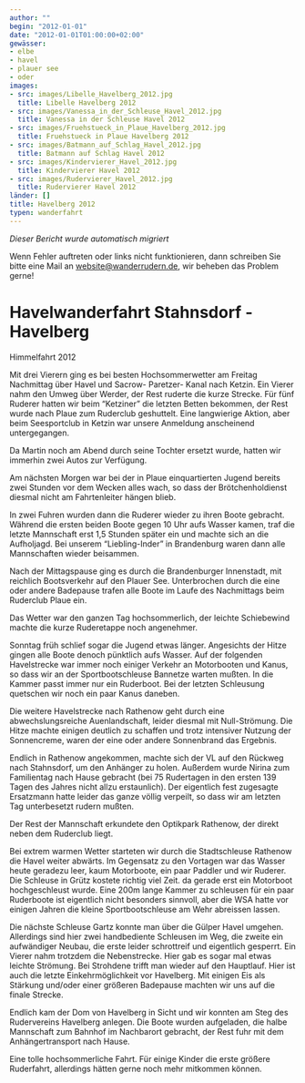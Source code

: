```yaml
---
author: ""
begin: "2012-01-01"
date: "2012-01-01T01:00:00+02:00"
gewässer:
- elbe
- havel
- plauer see
- oder
images:
- src: images/Libelle_Havelberg_2012.jpg
  title: Libelle Havelberg 2012
- src: images/Vanessa_in_der_Schleuse_Havel_2012.jpg
  title: Vanessa in der Schleuse Havel 2012
- src: images/Fruehstueck_in_Plaue_Havelberg_2012.jpg
  title: Fruehstueck in Plaue Havelberg 2012
- src: images/Batmann_auf_Schlag_Havel_2012.jpg
  title: Batmann auf Schlag Havel 2012
- src: images/Kindervierer_Havel_2012.jpg
  title: Kindervierer Havel 2012
- src: images/Rudervierer_Havel_2012.jpg
  title: Rudervierer Havel 2012
länder: []
title: Havelberg 2012
typen: wanderfahrt
---
```



*Dieser Bericht wurde automatisch migriert*

Wenn Fehler auftreten oder links nicht funktionieren, dann schreiben Sie bitte eine Mail an website@wanderrudern.de, wir beheben das Problem gerne!



# Havelwanderfahrt Stahnsdorf - Havelberg


Himmelfahrt 2012

Mit drei Vierern ging es bei besten Hochsommerwetter am Freitag Nachmittag über Havel und Sacrow- Paretzer- Kanal nach Ketzin. Ein Vierer nahm den Umweg über Werder, der Rest ruderte die kurze Strecke. Für fünf Ruderer hatten wir beim “Ketziner” die letzten Betten bekommen, der Rest wurde nach Plaue zum Ruderclub geshuttelt. Eine langwierige Aktion, aber beim Seesportclub in Ketzin war unsere Anmeldung anscheinend untergegangen.

Da Martin noch am Abend durch seine Tochter ersetzt wurde, hatten wir immerhin zwei Autos zur Verfügung.

Am nächsten Morgen war bei der in Plaue einquartierten Jugend bereits zwei Stunden vor dem Wecken alles wach, so dass der Brötchenholdienst diesmal nicht am Fahrtenleiter hängen blieb.

In zwei Fuhren wurden dann die Ruderer wieder zu ihren Boote gebracht. Während die ersten beiden Boote gegen 10 Uhr aufs Wasser kamen, traf die letzte Mannschaft erst 1,5 Stunden später ein und machte sich an die Aufholjagd. Bei unserem “Liebling-Inder” in Brandenburg waren dann alle Mannschaften wieder beisammen.

Nach der Mittagspause ging es durch die Brandenburger Innenstadt, mit reichlich Bootsverkehr auf den Plauer See. Unterbrochen durch die eine oder andere Badepause trafen alle Boote im Laufe des Nachmittags beim Ruderclub Plaue ein.

Das Wetter war den ganzen Tag hochsommerlich, der leichte Schiebewind machte die kurze Ruderetappe noch angenehmer.

Sonntag früh schlief sogar die Jugend etwas länger. Angesichts der Hitze gingen alle Boote denoch pünktlich aufs Wasser. Auf der folgenden Havelstrecke war immer noch einiger Verkehr an Motorbooten und Kanus, so dass wir an der Sportbootschleuse Bannetze warten mußten. In die Kammer passt immer nur ein Ruderboot. Bei der letzten Schleusung quetschen wir noch ein paar Kanus daneben.

Die weitere Havelstrecke nach Rathenow geht durch eine abwechslungsreiche Auenlandschaft, leider diesmal mit Null-Strömung. Die Hitze machte einigen deutlich zu schaffen und trotz intensiver Nutzung der Sonnencreme, waren der eine oder andere Sonnenbrand das Ergebnis.

Endlich in Rathenow angekommen, machte sich der VL auf den Rückweg nach Stahnsdorf, um den Anhänger zu holen. Außerdem wurde Nirina zum Familientag nach Hause gebracht (bei 75 Rudertagen in den ersten 139 Tagen des Jahres nicht allzu erstaunlich). Der eigentlich fest zugesagte Ersatzmann hatte leider das ganze völlig verpeilt, so dass wir am letzten Tag unterbesetzt rudern mußten.

Der Rest der Mannschaft erkundete den Optikpark Rathenow, der direkt neben dem Ruderclub liegt.

Bei extrem warmen Wetter starteten wir durch die Stadtschleuse Rathenow die Havel weiter abwärts. Im Gegensatz zu den Vortagen war das Wasser heute geradezu leer, kaum Motorboote, ein paar Paddler und wir Ruderer. Die Schleuse in Grütz kostete richtig viel Zeit. da gerade erst ein Motorboot hochgeschleust wurde. Eine 200m lange Kammer zu schleusen für ein paar Ruderboote ist eigentlich nicht besonders sinnvoll, aber die WSA hatte vor einigen Jahren die kleine Sportbootschleuse am Wehr abreissen lassen.

Die nächste Schleuse Gartz konnte man über die Gülper Havel umgehen. Allerdings sind hier zwei handbediente Schleusen im Weg, die zweite ein aufwändiger Neubau, die erste leider schrottreif und eigentlich gesperrt. Ein Vierer nahm trotzdem die Nebenstrecke. Hier gab es sogar mal etwas leichte Strömung. Bei Strohdene trifft man wieder auf den Hauptlauf. Hier ist auch die letzte Einkehrmöglichkeit vor Havelberg. Mit einigen Eis als Stärkung und/oder einer größeren Badepause machten wir uns auf die finale Strecke.

Endlich kam der Dom von Havelberg in Sicht und wir konnten am Steg des Rudervereins Havelberg anlegen. Die Boote wurden aufgeladen, die halbe Mannschaft zum Bahnhof im Nachbarort gebracht, der Rest fuhr mit dem Anhängertransport nach Hause.

Eine tolle hochsommerliche Fahrt. Für einige Kinder die erste größere Ruderfahrt, allerdings hätten gerne noch mehr mitkommen können.
